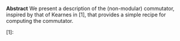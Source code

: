 

**Abstract** We present a description of the (non-modular) commutator, inspired by that of
  Kearnes in [1], that provides a simple recipe for computing
  the commutator. 


[1]: 
